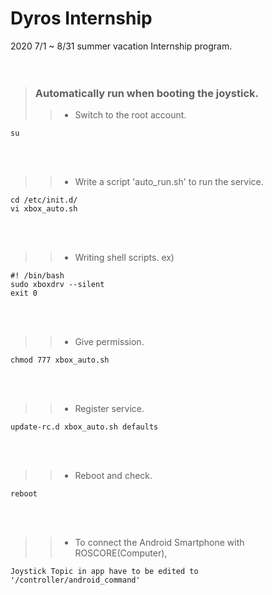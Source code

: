 Dyros Internship  
============  


2020 7/1 ~ 8/31 summer vacation Internship program.    
<br/><br/>



> ### Automatically run when booting the joystick.    
> > + Switch to the root account.
```
su
```
<br/><br/>



>	> + Write a script 'auto_run.sh' to run the service.     
```
cd /etc/init.d/
vi xbox_auto.sh
```     
<br/><br/>



> > + Writing shell scripts.
> ex)
```
#! /bin/bash
sudo xboxdrv --silent
exit 0
```
<br/><br/>



>	> + Give permission.     
```
chmod 777 xbox_auto.sh
```     
<br/><br/>



>	> + Register service.     
```
update-rc.d xbox_auto.sh defaults
```     
<br/><br/>



>	> + Reboot and check.     
```
reboot
```
<br/><br/>


>	> + To connect the Android Smartphone with ROSCORE(Computer),     
```
Joystick Topic in app have to be edited to '/controller/android_command' 
```
<br/><br/>

